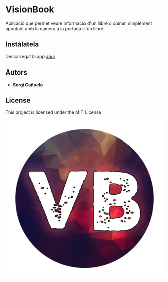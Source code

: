 # VisionBook

Aplicació que permet veure informació d'un llibre o opinar, simplement apuntant amb la camera a la portada d'un llibre.

## Instálatela
Descarregat la app [aqui](http://visionbook.ml/visionbook.apk)

## Autors

* **Sergi Cañuelo**


## License

This project is licensed under the MIT License

![VisionBook](https://github.com/sergicx/VisionBook/blob/master/src/main/ic_launcher-web.png)
